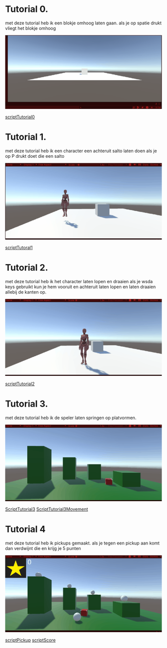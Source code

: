 # Tutorial 0. 
met deze tutorial heb ik een blokje omhoog laten gaan. 
als je op spatie drukt vliegt het blokje omhoog

![Tutorial0](gifjes/Totorial0.gif)

[scriptTutorial0](Assets/Scripts/LaunchCube.cs)


# Tutorial 1.

met deze tutorial heb ik een character een achteruit salto laten doen als je op P drukt doet die een salto

![Tutoial1](gifjes/Totorial1.gif)

[scriptTutoral1](Assets/Scripts/Flip.cs)


# Tutorial 2.

met deze tutorial heb ik het character laten lopen en draaien als je wsda keys gebruikt kun je hem vooruit en achteruit laten lopen en laten draaien allebij de kanten op.

![Tutorial2](gifjes/Tutorial2.gif)

[scriptTutorial2](Assets/Scripts/MoveBasic.cs)

# Tutorial 3.

met deze tutorial heb ik de speler laten springen op platvormen.

![Tutorial3](gifjes/Tutorial3.gif)

[ScriptTutorial3](Assets/Scripts/Jump.cs)
[ScriptTutorial3Movement](Assets/Scripts/MoveBasic.cs)


# Tutorial 4

met deze tutorial heb ik pickups gemaakt. als je tegen een pickup aan komt dan verdwijnt die en krijg je 5 punten

![Tutorial4](gifjes/Tutorial4.gif)

[scriptPickup](Assets/Scripts/GetPickup.cs)
[scriptScore](Assets/Scripts/KeepScore.cs)